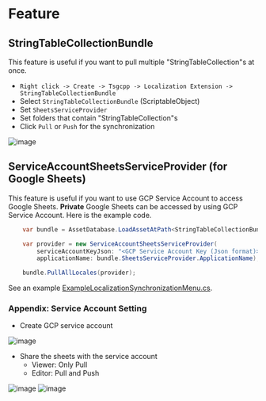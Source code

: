 # Feature

## StringTableCollectionBundle
This feature is useful if you want to pull multiple "StringTableCollection"s at once.

- `Right click -> Create -> Tsgcpp -> Localization Extension -> StringTableCollectionBundle`
- Select `StringTableCollectionBundle` (ScriptableObject)
- Set `SheetsServiceProvider`
- Set folders that contain "StringTableCollection"s
- Click `Pull` or `Push` for the synchronization

![image](https://user-images.githubusercontent.com/19503967/181578051-2cac62ba-a1d8-47fa-8ea5-291c43e929a2.jpg)


## ServiceAccountSheetsServiceProvider (for Google Sheets)
This feature is useful if you want to use GCP Service Account to access Google Sheets.
**Private** Google Sheets can be accessed by using GCP Service Account.
Here is the example code.

```cs
    var bundle = AssetDatabase.LoadAssetAtPath<StringTableCollectionBundle>(path);

    var provider = new ServiceAccountSheetsServiceProvider(
        serviceAccountKeyJson: "<GCP Service Account Key (Json format)>",
        applicationName: bundle.SheetsServiceProvider.ApplicationName);

    bundle.PullAllLocales(provider);
```

See an example [ExampleLocalizationSynchronizationMenu.cs](./Assets/Example/Editor/ExampleLocalizationSynchronizationMenu.cs).

### Appendix: Service Account Setting
- Create GCP service account

![image](https://user-images.githubusercontent.com/19503967/181583555-3337bbe1-c95d-4703-95a8-655660ae8d8e.jpg)

- Share the sheets with the service account
  - Viewer: Only Pull
  - Editor: Pull and Push

![image](https://user-images.githubusercontent.com/19503967/181583551-cc4f2839-cdd5-4e2d-b6af-400d2f839db4.jpg)
![image](https://user-images.githubusercontent.com/19503967/181583542-3579d781-1f18-459a-9d37-a68dc8f640b5.jpg)
